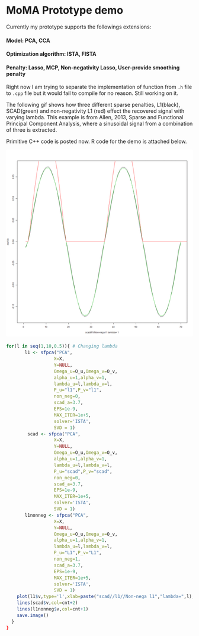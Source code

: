# MoMA Prototype demo

Currently my prototype supports the followings extensions:

#### Model: PCA, CCA

#### Optimization algorithm: ISTA, FISTA

#### Penalty: Lasso, MCP, Non-negativity Lasso, User-provide smoothing penalty

Right now I am trying to separate the implementation of function from `.h` file to `.cpp` file but it would fail to compile for no reason. Still working on it.

The following gif shows how three different sparse penalties, L1(black), SCAD(green) and non-negativity L1 (red) effect the recovered signal with varying lambda. This example is from Allen, 2013, Sparse and Functional Principal Component Analysis, where a sinusoidal signal from a combination of three is extracted.

Primitive C++ code is posted now. R code for the demo is attached below.

![](Demo.gif)

```R
for(l in seq(1,10,0.5)){ # Changing lambda
       l1 <- sfpca("PCA",
                  X=X,
                  Y=NULL,
                  Omega_u=O_u,Omega_v=O_v,
                  alpha_u=1,alpha_v=1,
                  lambda_u=l,lambda_v=l,
                  P_u="l1",P_v="l1",
                  non_neg=0,
                  scad_a=3.7,
                  EPS=1e-9,
                  MAX_ITER=1e+5, 
                  solver='ISTA',
                  SVD = 1)
        scad <- sfpca("PCA",
                  X=X,
                  Y=NULL,
                  Omega_u=O_u,Omega_v=O_v,
                  alpha_u=1,alpha_v=1,
                  lambda_u=l,lambda_v=l,
                  P_u="scad",P_v="scad",
                  non_neg=0,
                  scad_a=3.7,
                  EPS=1e-9,
                  MAX_ITER=1e+5, 
                  solver='ISTA',
                  SVD = 1)
       l1nonneg <- sfpca("PCA",
                  X=X,
                  Y=NULL,
                  Omega_u=O_u,Omega_v=O_v,
                  alpha_u=1,alpha_v=1,
                  lambda_u=l,lambda_v=l,
                  P_u="L1",P_v="L1",
                  non_neg=1,
                  scad_a=3.7,
                  EPS=1e-9,
                  MAX_ITER=1e+5, 
                  solver='ISTA',
                  SVD = 1)
    plot(l1$v,type='l',xlab=paste("scad//l1//Non-nega l1","lambda=",l),xlim=c(0,70))
    lines(scad$v,col=cnt+2)
    lines(l1nonneg$v,col=cnt+1)
    save.image()
  }
}
```


